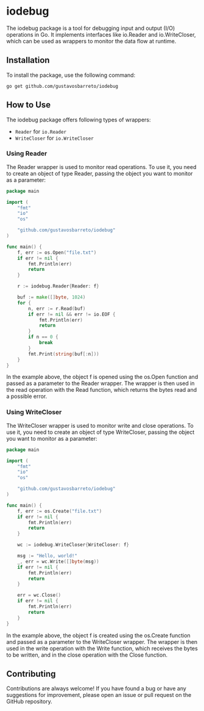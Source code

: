# iodebug

The iodebug package is a tool for debugging input and output (I/O) operations in Go. It implements interfaces like io.Reader and io.WriteCloser, which can be used as wrappers to monitor the data flow at runtime.

## Installation

To install the package, use the following command:

```
go get github.com/gustavosbarreto/iodebug
```

## How to Use

The iodebug package offers following types of wrappers:

* `Reader` for `io.Reader`
* `WriteCloser` for `io.WriteCloser`

### Using Reader

The Reader wrapper is used to monitor read operations. To use it, you need to create an object of type Reader, passing the object you want to monitor as a parameter:

```go
package main

import (
    "fmt"
    "io"
    "os"

    "github.com/gustavosbarreto/iodebug"
)

func main() {
    f, err := os.Open("file.txt")
    if err != nil {
        fmt.Println(err)
        return
    }

    r := iodebug.Reader{Reader: f}

    buf := make([]byte, 1024)
    for {
        n, err := r.Read(buf)
        if err != nil && err != io.EOF {
            fmt.Println(err)
            return
        }
        if n == 0 {
            break
        }
        fmt.Print(string(buf[:n]))
    }
}
```

In the example above, the object f is opened using the os.Open function and passed as a parameter to the Reader wrapper. The wrapper is then used in the read operation with the Read function, which returns the bytes read and a possible error.

### Using WriteCloser

The WriteCloser wrapper is used to monitor write and close operations. To use it, you need to create an object of type WriteCloser, passing the object you want to monitor as a parameter:

```go
package main

import (
    "fmt"
    "io"
    "os"

    "github.com/gustavosbarreto/iodebug"
)

func main() {
    f, err := os.Create("file.txt")
    if err != nil {
        fmt.Println(err)
        return
    }

    wc := iodebug.WriteCloser{WriteCloser: f}

    msg := "Hello, world!"
    _, err = wc.Write([]byte(msg))
    if err != nil {
        fmt.Println(err)
        return
    }

    err = wc.Close()
    if err != nil {
        fmt.Println(err)
        return
    }
}
```

In the example above, the object f is created using the os.Create function and passed as a parameter to the WriteCloser wrapper. The wrapper is then used in the write operation with the Write function, which receives the bytes to be written, and in the close operation with the Close function.

## Contributing

Contributions are always welcome! If you have found a bug or have any suggestions for improvement, please open an issue or pull request on the GitHub repository.
